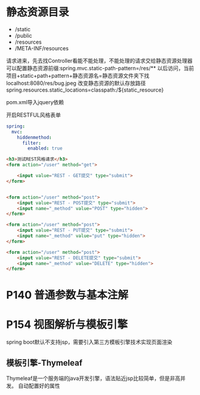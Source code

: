 # 静态资源目录

+ /static
+ /public
+ /resources
+ /META-INF/resources

请求进来，先去找Controller看能不能处理，不能处理的请求交给静态资源处理器
可以配置静态资源前缀:spring.mvc.static-path-pattern=/res/**
以后访问，当前项目+static+path+pattern+静态资源名=静态资源文件夹下找
localhost:8080/res/bug.jpeg
改变静态资源的默认存放路径
spring.resources.static_locations=classpath:/${static_resource}

pom.xml导入jquery依赖

开启RESTFUL风格表单

```yaml
spring:
  mvc:
    hiddenmethod:
      filter:
        enabled: true
```

```html
<h3>测试REST风格请求</h3>
<form action="/user" method="get">

    <input value="REST - GET提交" type="submit">
</form>


<form action="/user" method="post">
    <input value="REST - POST提交" type="submit">
    <input name="_method" value="POST" type="hidden">
</form>

<form action="/user" method="post">
    <input value="REST - PUT提交" type="submit">
    <input name="_method" value="put" type="hidden">
</form>

<form action="/user" method="post">
    <input value="REST - DELETE提交" type="submit">
    <input name="_method" value="DELETE" type="hidden">
</form>
```

# P140 普通参数与基本注解

# P154 视图解析与模板引擎

spring boot默认不支持jsp，需要引入第三方模板引擎技术实现页面渲染

## 模板引擎-Thymeleaf

Thymeleaf是一个服务端的java开发引擎，语法贴近jsp比较简单，但是非高并发。
自动配置好的属性